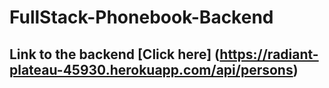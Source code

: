 # FullStack-Phonebook-Backend

## Link to the backend [Click here] (https://radiant-plateau-45930.herokuapp.com/api/persons)
